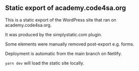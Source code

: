 Static export of academy.code4sa.org
-

This is a static export of the WordPress site that ran on academy.code4sa.org.

It was produced by the simplystatic.com plugin.

Some elements were manually removed post-export e.g. forms.

Deployment is automatic from the main branch on Netlify.

`yarn dev` will load the static site locally.